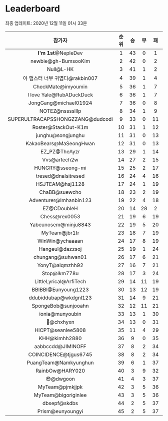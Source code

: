 # Leaderboard
최종 업데이트: 2020년 12월 11일 01시 33분




| 참가자 | 순위 | 승 | 무 | 패 | 승점 |
|:---:|:---:|:---:|:---:|:---:|:---:|
| **I'm 1st**@NepleDev | 1 | 43 | 0 | 1 | 129 |
| newbie@gh-BumsooKim | 2 | 42 | 0 | 2 | 126 |
| Null@L-HK | 3 | 41 | 1 | 2 | 124 |
| 아 햄스터 너무 귀엽다@rakbin007 | 4 | 39 | 1 | 4 | 118 |
| CheckMate@imyoumin | 5 | 36 | 1 | 7 | 109 |
| I love Yale@RubADuckDuck | 6 | 36 | 1 | 7 | 109 |
| JongGang@michael01924 | 7 | 36 | 0 | 8 | 108 |
| NOTEZ@nsssslllp | 8 | 34 | 1 | 9 | 103 |
| SUPERULTRACAPSSHONGZZANG@dudcodi | 9 | 33 | 0 | 11 | 99 |
| Roster@StackOut-K1m | 10 | 31 | 1 | 12 | 94 |
| junghu@songjunghu | 11 | 31 | 0 | 13 | 93 |
| KakaoBears@MaSeongHwan | 12 | 31 | 0 | 13 | 93 |
| EZ_PZ@TheAyzr | 13 | 29 | 1 | 14 | 88 |
| Vvs@artech2w | 14 | 27 | 2 | 15 | 83 |
| HUNGRY@sseong-mi | 15 | 25 | 2 | 17 | 77 |
| tresed@dnalsitresed | 16 | 24 | 4 | 16 | 76 |
| HSJTEAM@hsj1128 | 17 | 24 | 1 | 19 | 73 |
| ChaBB@suewcho | 18 | 23 | 2 | 19 | 71 |
| Adventurer@Imhanbin123 | 19 | 22 | 4 | 18 | 70 |
| EZ@CDoubleH | 20 | 14 | 28 | 2 | 70 |
| Chess@rex0053 | 21 | 19 | 6 | 19 | 63 |
| Yabeunosem@minju8843 | 22 | 19 | 5 | 20 | 62 |
| MyTeam@jbr1tr | 23 | 18 | 7 | 19 | 61 |
| WinWin@ychaaaan | 24 | 17 | 8 | 19 | 59 |
| Hangeul@dazzsoj | 25 | 19 | 1 | 24 | 58 |
| chungang@suhwan01 | 26 | 17 | 6 | 21 | 57 |
| YonyT@alqmzhh92 | 27 | 16 | 7 | 21 | 55 |
| Stop@lkm778u | 28 | 17 | 3 | 24 | 54 |
| LittleLyrical@ArfiTech | 29 | 14 | 11 | 19 | 53 |
| BBIBBI@Eunyoung1223 | 30 | 13 | 12 | 19 | 51 |
| ddubiddubap@wkdgnl123 | 31 | 14 | 9 | 21 | 51 |
| SpongeBob@sunjooahn | 32 | 12 | 11 | 21 | 47 |
| ionia@munyoubin | 33 | 13 | 1 | 30 | 40 |
| 👑@chxhyxn | 34 | 13 | 0 | 31 | 39 |
| HICPT@seanlee5808 | 35 | 11 | 4 | 29 | 37 |
| KHH@kimhh2880 | 36 | 9 | 0 | 35 | 27 |
| aabbccdd@JIMINOFF | 37 | 8 | 2 | 34 | 26 |
| COINCIDENCE@tjgus6745 | 38 | 8 | 2 | 34 | 26 |
| PuangTeam@Namkyunghun | 39 | 6 | 1 | 37 | 19 |
| RainbOw@HARY020 | 40 | 3 | 9 | 32 | 18 |
| 😎@dwgoon | 41 | 4 | 3 | 37 | 15 |
| MyTeam@pjmkjjpk | 42 | 3 | 5 | 36 | 14 |
| MyTeam@bigoriginlee | 43 | 3 | 5 | 36 | 14 |
| dbsepf@skdbs | 44 | 2 | 5 | 37 | 11 |
| Prism@eunyoungyi | 45 | 2 | 5 | 37 | 11 |